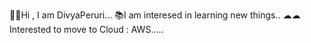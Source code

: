 🙍‍♀️Hi , I am DivyaPeruri...
📚I am interesed in learning new things..
☁☁Interested to move to Cloud : AWS.....
